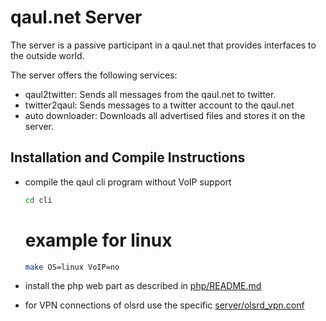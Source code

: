 qaul.net Server
===============

The server is a passive participant in a qaul.net that provides interfaces to the outside
world. 

The server offers the following services:
* qaul2twitter: 
  Sends all messages from the qaul.net to twitter.
* twitter2qaul: 
  Sends messages to a twitter account to the qaul.net
* auto downloader: 
  Downloads all advertised files and stores it on the server.


Installation and Compile Instructions
--------------------------------------

* compile the qaul cli program without VoIP support

	````bash
	cd cli
	````
	# example for linux
	````bash
	make OS=linux VoIP=no
	````


* install the php web part as described in [php/README.md](https://github.com/WachterJud/qaul.net/tree/master/server/php)
* for VPN connections of olsrd use the specific [server/olsrd_vpn.conf](https://github.com/WachterJud/qaul.net/blob/master/server/olsrd_vpn.conf)
